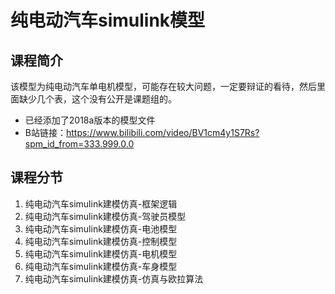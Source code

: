 # 纯电动汽车simulink模型

## 课程简介	

​	该模型为纯电动汽车单电机模型，可能存在较大问题，一定要辩证的看待，然后里面缺少几个表，这个没有公开是课题组的。

+ 已经添加了2018a版本的模型文件
+ B站链接：https://www.bilibili.com/video/BV1cm4y1S7Rs?spm_id_from=333.999.0.0

## 课程分节

1. 纯电动汽车simulink建模仿真-框架逻辑
2. 纯电动汽车simulink建模仿真-驾驶员模型
3. 纯电动汽车simulink建模仿真-电池模型
4. 纯电动汽车simulink建模仿真-控制模型
5. 纯电动汽车simulink建模仿真-电机模型
6. 纯电动汽车simulink建模仿真-车身模型
7. 纯电动汽车simulink建模仿真-仿真与欧拉算法
